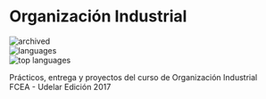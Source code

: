 # Organización Industrial  

![archived](https://img.shields.io/badge/lifecycle-archived-red.svg)  
![languages](https://img.shields.io/github/languages/count/daczarne/udelar_organizacion_industrial)  
![top languages](https://img.shields.io/github/languages/top/daczarne/udelar_organizacion_industrial)  

Prácticos, entrega y proyectos del curso de Organización Industrial  
FCEA - Udelar
Edición 2017  
